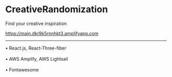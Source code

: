 # CreativeRandomization
Find your creative inspiration    

https://main.dkr9k5rnnhkt3.amplifyapp.com
______________________________________________
• React.js, React-Three-fiber<br/><br/>
• AWS Amplify, AWS Lightsail<br/><br/>
• Fontawesome


